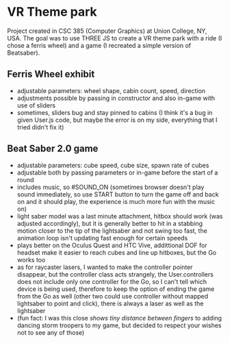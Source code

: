 # VR Theme park
Project created in CSC 385 (Computer Graphics) at Union College, NY, USA. The goal was to use THREE JS to create a VR theme park with a ride (I chose a ferris wheel) and a game (I recreated a simple version of Beatsaber).

## Ferris Wheel exhibit
- adjustable parameters: wheel shape, cabin count, speed, direction
- adjustments possible by passing in constructor and also in-game with use of sliders
- sometimes, sliders bug and stay pinned to cabins (I think it's a bug in given User.js code, but maybe the error is on my side, everything that I tried didn't fix it)

## Beat Saber 2.0 game
- adjustable parameters: cube speed, cube size, spawn rate of cubes
- adjustable both by passing parameters or in-game before the start of a round
- includes music, so #SOUND_ON (sometimes browser doesn't play sound immediately, so use START button to turn the game off and back on and it should play, the experience is much more fun with the music on)
- light saber model was a last minute attachment, hitbox should work (was adjusted accordingly), but it is generally better to hit in a stabbing motion closer to the tip of the lightsaber and not swing too fast, the animation loop isn't updating fast enough for certain speeds
- plays better on the Oculus Quest and HTC Vive, addittional DOF for headset make it easier to reach cubes and line up hitboxes, but the Go works too
- as for raycaster lasers, I wanted to make the controller pointer disappear, but the controller class acts strangely, the User.controllers does not include only one
controller for the Go, so I can't tell which device is being used, therefore to keep the option of ending the game from the Go as well (other two could use controller without mapped lightsaber to point and click), there is always a laser as well as the lightsaber
- (fun fact: I was this close *shows tiny distance between fingers* to adding dancing storm troopers to my game, but decided to respect your wishes not to see any of those)
